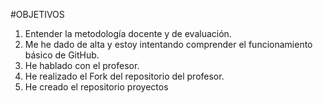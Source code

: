 #OBJETIVOS

1. Entender la metodología docente y de evaluación.
2. Me he dado de alta y estoy intentando comprender el funcionamiento básico de GitHub.
3. He hablado con el profesor.
4. He realizado el Fork del repositorio del profesor.
5. He creado el repositorio proyectos
